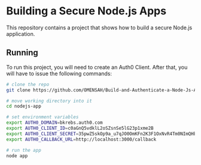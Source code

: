 # Building a Secure Node.js Apps

This repository contains a project that shows how to build a secure Node.js application.

## Running

To run this project, you will need to create an Auth0 Client. After that, you will have to issue the following commands:

```bash
# clone the repo
git clone https://github.com/OMENSAH/Build-and-Authenticate-a-Node-Js-App-with-JSON-Web-Tokens ./nodejs-app

# move working directory into it
cd nodejs-app

# set environment variables
export AUTH0_DOMAIN=bkrebs.auth0.com
export AUTH0_CLIENT_ID=c0aGnQ5vdklL2oSZsnSe5lG23p1xme2B
export AUTH0_CLIENT_SECRET=35pwZ5skOp9a_u7qJO0OmKFn2K3F1OxNvR4Tm0NImQHb9LBg8ueb3tjcDVkn_ju9
export AUTH0_CALLBACK_URL=http://localhost:3000/callback

# run the app
node app
```
